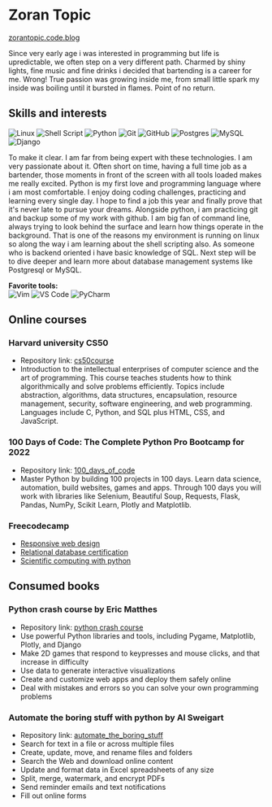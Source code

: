 # Zoran Topic

[zorantopic.code.blog](https://zorantopic.code.blog)

Since very early age i was interested in programming but life is upredictable, we often step on a very different path. Charmed by shiny lights, fine music and fine drinks i decided that bartending is a career for me. Wrong! True passion was growing inside me, from small little spark my inside was boiling until it bursted in flames. Point of no return.

## Skills and interests

![Linux](https://img.shields.io/badge/Linux-FCC624?style=for-the-badge&logo=linux&logoColor=black)
![Shell Script](https://img.shields.io/badge/shell_script-%23121011.svg?style=for-the-badge&logo=gnu-bash&logoColor=white)
![Python](https://img.shields.io/badge/python-3670A0?style=for-the-badge&logo=python&logoColor=ffdd54)
![Git](https://img.shields.io/badge/git-%23F05033.svg?style=for-the-badge&logo=git&logoColor=white)
![GitHub](https://img.shields.io/badge/github-%23121011.svg?style=for-the-badge&logo=github&logoColor=white)
![Postgres](https://img.shields.io/badge/postgres-%23316192.svg?style=for-the-badge&logo=postgresql&logoColor=white)
![MySQL](https://img.shields.io/badge/mysql-%2300f.svg?style=for-the-badge&logo=mysql&logoColor=white)
![Django](https://img.shields.io/badge/django-%23092E20.svg?style=for-the-badge&logo=django&logoColor=white)

To make it clear. I am far from being expert with these technologies. I am very passionate about it. Often short on time, having a full time job as a bartender, those moments in front of the screen with all tools loaded makes me really excited. Python is my first love and programming language where i am most comfortable. I enjoy doing coding challenges, practicing and learning every single day. I hope to find a job this year and finally prove that it's never late to pursue your dreams. Alongside python, i am practicing git and backup some of my work with github. I am big fan of command line, always trying to look behind the surface and learn how things operate in the background. That is one of the reasons my environment is running on linux so along the way i am learning about the shell scripting also. As someone who is backend oriented i have basic knowledge of SQL. Next step will be to dive deeper and learn more about database management systems like Postgresql or MySQL. 

**Favorite tools:**  
![Vim](https://img.shields.io/badge/VIM-%2311AB00.svg?style=for-the-badge&logo=vim&logoColor=white)
![VS Code](https://img.shields.io/badge/Visual_Studio_Code-0078D4?style=for-the-badge&logo=visual%20studio%20code&logoColor=white)
![PyCharm](https://img.shields.io/badge/pycharm-143?style=for-the-badge&logo=pycharm&logoColor=black&color=black&labelColor=green)

## Online courses

### Harvard university CS50

- Repository link: [cs50course](https://github.com/MorphZG/Learn-code/tree/main/cs50course)  
- Introduction to the intellectual enterprises of computer science and the art of programming. This course teaches students how to think algorithmically and solve problems efficiently. Topics include abstraction, algorithms, data structures, encapsulation, resource management, security, software engineering, and web programming. Languages include C, Python, and SQL plus HTML, CSS, and JavaScript.
 
### 100 Days of Code: The Complete Python Pro Bootcamp for 2022

- Repository link: [100_days_of_code](https://github.com/MorphZG/Learn-code/tree/main/python_learning/100_days_of_code)  
- Master Python by building 100 projects in 100 days. Learn data science, automation, build websites, games and apps. Through 100 days you will work with libraries like Selenium, Beautiful Soup, Requests, Flask, Pandas, NumPy, Scikit Learn, Plotly and Matplotlib.

### Freecodecamp

- [Responsive web design](https://github.com/MorphZG/Learn-code/tree/main/freecodecamp/responsive%20web%20design)
- [Relational database certification](https://github.com/MorphZG/Learn-code/tree/main/freecodecamp/relational%20database)
- [Scientific computing with python](https://github.com/MorphZG/Learn-code/tree/main/freecodecamp/scientific%20computing%20with%20python)

## Consumed books

### Python crash course by Eric Matthes

- Repository link: [python crash course](https://github.com/MorphZG/Learn-code/tree/main/python_learning/book%20python%20crash%20course)
- Use powerful Python libraries and tools, including Pygame, Matplotlib, Plotly, and Django
- Make 2D games that respond to keypresses and mouse clicks, and that increase in difficulty
- Use data to generate interactive visualizations
- Create and customize web apps and deploy them safely online
- Deal with mistakes and errors so you can solve your own programming problems

### Automate the boring stuff with python by Al Sweigart

- Repository link: [automate_the_boring_stuff](https://github.com/MorphZG/Learn-code/tree/main/python_learning/book%20automate_the_boring_stuff)
- Search for text in a file or across multiple files
- Create, update, move, and rename files and folders
- Search the Web and download online content
- Update and format data in Excel spreadsheets of any size
- Split, merge, watermark, and encrypt PDFs
- Send reminder emails and text notifications
- Fill out online forms

<!---
### Learn python 3 the hard way

Repository link: []()
--->


<!--- comment
languages: python, sql, javascript, C...
Knowledge of different linux distributions and protocols,
bash shell scripting, SSH, SFTP, PGP encryption
docker and cloud services like aws
Algorithms, data structures
--->

<!--- comment
Awesome GitHub Profile README
https://github.com/abhisheknaiidu/awesome-github-profile-readme
--->
<!--- markdown badges taken from:
https://github.com/Ileriayo/markdown-badges/
more styles available
--->
<!--- profile icons
if you search github for some topic
you will get search results with topic icon
copy image link and you can paste it here 
![name](link)
--->
<!--- nerdfont icons
https://www.nerdfonts.com/
--->

